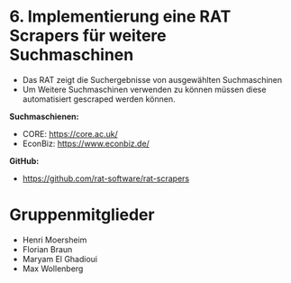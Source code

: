 # 6. Implementierung eine RAT Scrapers für weitere Suchmaschinen

- Das RAT zeigt die Suchergebnisse von ausgewählten Suchmaschinen
- Um Weitere Suchmaschinen verwenden zu können müssen diese automatisiert gescraped werden können.

**Suchmaschienen:**
- CORE: https://core.ac.uk/
- EconBiz: https://www.econbiz.de/

**GitHub:**
- https://github.com/rat-software/rat-scrapers

# Gruppenmitglieder

* Henri Moersheim
* Florian Braun
* Maryam El Ghadioui
* Max Wollenberg
